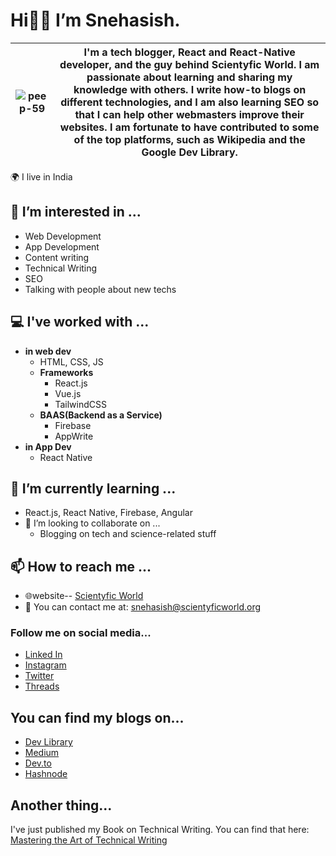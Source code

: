 # Hi👋🏻 I’m Snehasish.
|![peep-59](https://github.com/Snehasish-Konger/Snehasish-Konger/assets/87180847/d761432c-904e-42e6-add5-f03ea58487f3) |**I'm a tech blogger, React and React-Native developer, and the guy behind Scientyfic World. I am passionate about learning and sharing my knowledge with others. I write how-to blogs on different technologies, and I am also learning SEO so that I can help other webmasters improve their websites. I am fortunate to have contributed to some of the top platforms, such as Wikipedia and the Google Dev Library.**|
| ---------------------- | ---------------------- |


🌍  I live in India
## 👀 I’m interested in ...
- Web Development
- App Development
- Content writing
- Technical Writing
- SEO
- Talking with people about new techs
## 💻 I've worked with ...
- **in web dev**
  - HTML, CSS, JS
  - **Frameworks**
    - React.js
    - Vue.js
    - TailwindCSS
  - **BAAS(Backend as a Service)**
    - Firebase
    - AppWrite
- **in App Dev**
  - React Native
## 🌱 I’m currently learning ...
- React.js, React Native, Firebase, Angular
- 💞️ I’m looking to collaborate on ...
  - Blogging on tech and science-related stuff
## 📫 How to reach me ...
- 🌐website-- <a href="https://scientyficworld.org/" rel="dofollow" target="_blank">Scientyfic World</a>
- 📧 You can contact me at: snehasish@scientyficworld.org
### Follow me on social media...
- [Linked In](https://www.linkedin.com/in/snehasish-konger/)
- [Instagram](https://www.instagram.com/snehasish_konger/?hl=en)
- [Twitter](https://twitter.com/KongerSnehasish)
- [Threads](https://www.threads.net/@lyad_khawa_bangali)

## You can find my blogs on...
- [Dev Library](https://devlibrary.withgoogle.com/authors/snehasish-konger)
- [Medium](https://snehasishkonger.medium.com/)
- [Dev.to](https://dev.to/snehasishkonger)
- [Hashnode](https://hashnode.com/@snehasishkonger)

## Another thing...
I've just published my Book on Technical Writing.
You can find that here: [Mastering the Art of Technical Writing](https://notionpress.com/read/mastering-the-art-of-technical-writing)

<!---
Snehasish-Konger/Snehasish-Konger is a ✨ special ✨ repository because its `README.md` (this file) appears on your GitHub profile.
You can click the Preview link to take a look at your changes.
--->
